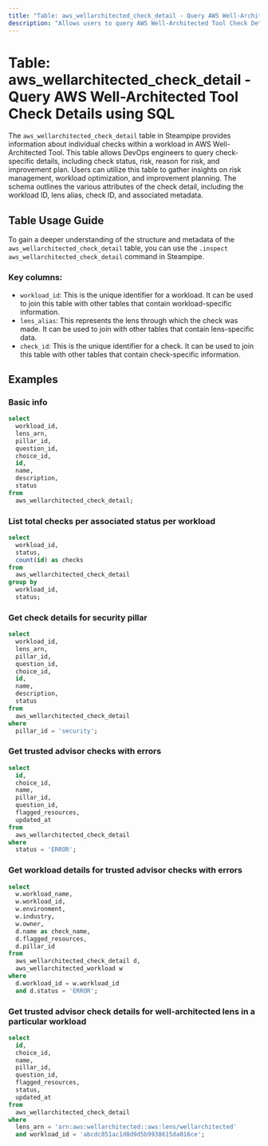 ```yaml
---
title: "Table: aws_wellarchitected_check_detail - Query AWS Well-Architected Tool Check Details using SQL"
description: "Allows users to query AWS Well-Architected Tool Check Details for information on individual checks within a workload. The table provides data on the check status, risk, reason for risk, improvement plan, and other related details."
---
```


# Table: aws_wellarchitected_check_detail - Query AWS Well-Architected Tool Check Details using SQL

The `aws_wellarchitected_check_detail` table in Steampipe provides information about individual checks within a workload in AWS Well-Architected Tool. This table allows DevOps engineers to query check-specific details, including check status, risk, reason for risk, and improvement plan. Users can utilize this table to gather insights on risk management, workload optimization, and improvement planning. The schema outlines the various attributes of the check detail, including the workload ID, lens alias, check ID, and associated metadata.

## Table Usage Guide

To gain a deeper understanding of the structure and metadata of the `aws_wellarchitected_check_detail` table, you can use the `.inspect aws_wellarchitected_check_detail` command in Steampipe.

### Key columns:

- `workload_id`: This is the unique identifier for a workload. It can be used to join this table with other tables that contain workload-specific information.
- `lens_alias`: This represents the lens through which the check was made. It can be used to join with other tables that contain lens-specific data.
- `check_id`: This is the unique identifier for a check. It can be used to join this table with other tables that contain check-specific information.

## Examples

### Basic info

```sql
select
  workload_id,
  lens_arn,
  pillar_id,
  question_id,
  choice_id,
  id,
  name,
  description,
  status
from
  aws_wellarchitected_check_detail;
```

### List total checks per associated status per workload

```sql
select
  workload_id,
  status,
  count(id) as checks
from
  aws_wellarchitected_check_detail
group by
  workload_id,
  status;
```

### Get check details for security pillar

```sql
select
  workload_id,
  lens_arn,
  pillar_id,
  question_id,
  choice_id,
  id,
  name,
  description,
  status
from
  aws_wellarchitected_check_detail
where 
  pillar_id = 'security';
```

### Get trusted advisor checks with errors

```sql
select
  id,
  choice_id,
  name,
  pillar_id,
  question_id,
  flagged_resources,
  updated_at
from
  aws_wellarchitected_check_detail
where 
  status = 'ERROR';
```

### Get workload details for trusted advisor checks with errors

```sql
select
  w.workload_name,
  w.workload_id,
  w.environment,
  w.industry,
  w.owner,
  d.name as check_name,
  d.flagged_resources,
  d.pillar_id
from
  aws_wellarchitected_check_detail d,
  aws_wellarchitected_workload w
where
  d.workload_id = w.workload_id
  and d.status = 'ERROR';
```

### Get trusted advisor check details for well-architected lens in a particular workload

```sql
select
  id,
  choice_id,
  name,
  pillar_id,
  question_id,
  flagged_resources,
  status,
  updated_at
from
  aws_wellarchitected_check_detail
where
  lens_arn = 'arn:aws:wellarchitected::aws:lens/wellarchitected'
  and workload_id = 'abcdc851ac1d8d9d5b9938615da016ce';
```